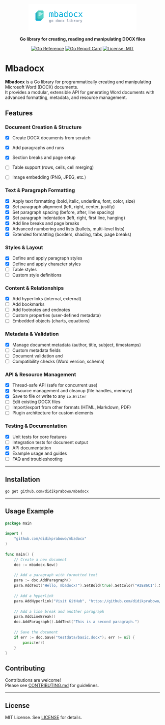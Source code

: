 <div align="center">
  <img src="./mbadocx.svg" alt="Mbadocx - Go DOCX Library" width="350">
  
  
  **Go library for creating, reading and manipulating DOCX files**
  
  [![Go Reference](https://pkg.go.dev/badge/github.com/yourusername/mbadocx.svg)](https://pkg.go.dev/github.com/yourusername/mbadocx)
  [![Go Report Card](https://goreportcard.com/badge/github.com/yourusername/mbadocx)](https://goreportcard.com/report/github.com/yourusername/mbadocx)
  [![License: MIT](https://img.shields.io/badge/License-MIT-yellow.svg)](https://opensource.org/licenses/MIT)
  
</div>


# Mbadocx 

**Mbadocx** is a Go library for programmatically creating and manipulating Microsoft Word (DOCX) documents.  
It provides a modular, extensible API for generating Word documents with advanced formatting, metadata, and resource management.

## Features

### Document Creation & Structure
- [x] Create DOCX documents from scratch
- [x] Add paragraphs and runs
- [x] Section breaks and page setup
- [ ] Table support (rows, cells, cell merging)
- [ ] Image embedding (PNG, JPEG, etc.)


### Text & Paragraph Formatting
- [x] Apply text formatting (bold, italic, underline, font, color, size)
- [x] Set paragraph alignment (left, right, center, justify)
- [x] Set paragraph spacing (before, after, line spacing)
- [x] Set paragraph indentation (left, right, first line, hanging)
- [x] Add line breaks and page breaks
- [x] Advanced numbering and lists (bullets, multi-level lists)
- [x] Extended formatting (borders, shading, tabs, page breaks)

### Styles & Layout
- [x] Define and apply paragraph styles
- [x] Define and apply character styles
- [ ] Table styles
- [ ] Custom style definitions

### Content & Relationships
- [x] Add hyperlinks (internal, external)
- [ ] Add bookmarks
- [ ] Add footnotes and endnotes
- [ ] Custom properties (user-defined metadata)
- [ ] Embedded objects (charts, equations)

### Metadata & Validation
- [x] Manage document metadata (author, title, subject, timestamps)
- [ ] Custom metadata fields
- [ ] Document validation and 
- [ ] Compatibility checks (Word version, schema)

### API & Resource Management
- [x] Thread-safe API (safe for concurrent use)
- [x] Resource management and cleanup (file handles, memory)
- [x] Save to file or write to any `io.Writer`
- [ ] Edit existing DOCX files
- [ ] Import/export from other formats (HTML, Markdown, PDF)
- [ ] Plugin architecture for custom elements

### Testing & Documentation
- [x] Unit tests for core features
- [ ] Integration tests for document output
- [x] API documentation
- [x] Example usage and guides
- [ ] FAQ and troubleshooting

---

## Installation

```sh
go get github.com/didikprabowo/mbadocx
```

---

## Usage Example

```go
package main

import (
	"github.com/didikprabowo/mbadocx"
)

func main() {
	// Create a new document
	doc := mbadocx.New()

	// Add a paragraph with formatted text
	para := doc.AddParagraph()
	para.AddText("Hello, mbadocx!").SetBold(true).SetColor("#2E86C1").SetFontSize(16)

	// Add a hyperlink
	para.AddHyperlink("Visit GitHub", "https://github.com/didikprabowo/mbadocx")

	// Add a line break and another paragraph
	para.AddLineBreak()
	doc.AddParagraph().AddText("This is a second paragraph.")

	// Save the document
	if err := doc.Save("testdata/basic.docx"); err != nil {
		panic(err)
	}
}
```

## Contributing

Contributions are welcome!  
Please see [CONTRIBUTING.md](./CONTRIBUTING.md) for guidelines.

---

## License

MIT License. See [LICENSE](./LICENSE) for details.